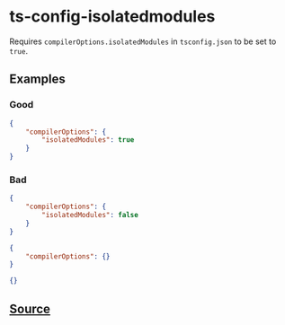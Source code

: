# ts-config-isolatedmodules

Requires `compilerOptions.isolatedModules` in `tsconfig.json` to be set to `true`.

## Examples

### Good

```json
{
    "compilerOptions": {
        "isolatedModules": true
    }
}
```

### Bad

```json
{
    "compilerOptions": {
        "isolatedModules": false
    }
}
```

```json
{
    "compilerOptions": {}
}
```

```json
{}
```

## [Source](https://azuresdkspecs.z5.web.core.windows.net/TypeScriptSpec.html#ts-config-isolatedmodules)
